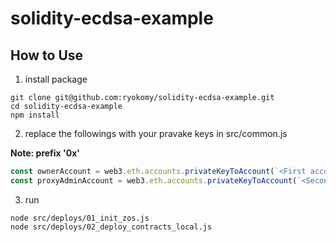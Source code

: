 # solidity-ecdsa-example

## How to Use

1. install package
```
git clone git@github.com:ryokomy/solidity-ecdsa-example.git
cd solidity-ecdsa-example
npm install
```

2. replace the followings with your pravake keys in src/common.js

**Note: prefix '0x'**

``` :.js
const ownerAccount = web3.eth.accounts.privateKeyToAccount(`<First account's private key in your Ganache>`)
const proxyAdminAccount = web3.eth.accounts.privateKeyToAccount(`<Second account's private key in your Ganache>`)
```

3. run
```
node src/deploys/01_init_zos.js
node src/deploys/02_deploy_contracts_local.js
```
